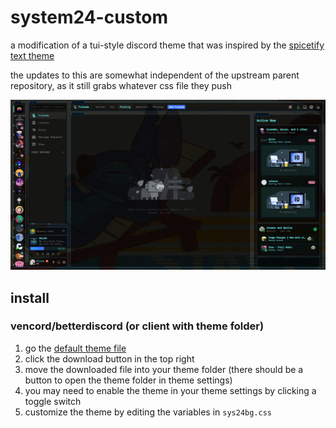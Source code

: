 # system24-custom

a modification of a tui-style discord theme that was inspired by the [spicetify text theme](https://github.com/spicetify/spicetify-themes/tree/master/text)

the updates to this are somewhat independent of the upstream parent repository, as it still grabs whatever css file they push

![modified screenshot](/7YVeICYGuY.png)

## install

### vencord/betterdiscord (or client with theme folder)

1. go the [default theme file](https://github.com/s626ch/system24-custom/blob/main/sys24bg.css)
2. click the download button in the top right
3. move the downloaded file into your theme folder (there should be a button to open the theme folder in theme settings)
4. you may need to enable the theme in your theme settings by clicking a toggle switch
5. customize the theme by editing the variables in `sys24bg.css`
